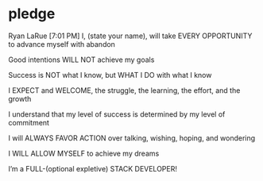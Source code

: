 # pledge
Ryan LaRue [7:01 PM]
I, (state your name), will take EVERY OPPORTUNITY to advance myself with abandon

Good intentions WILL NOT achieve my goals

Success is NOT what I know, but WHAT I DO with what I know

I EXPECT and WELCOME, the struggle, the learning, the effort, and the growth

I understand that my level of success is determined by my level of commitment

I will ALWAYS FAVOR ACTION over talking, wishing, hoping, and wondering

I WILL ALLOW MYSELF to achieve my dreams

I’m a FULL-(optional expletive) STACK DEVELOPER!